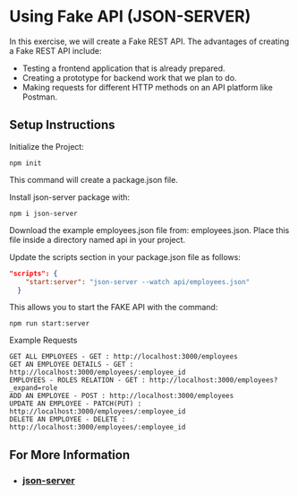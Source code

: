 # Using Fake API (JSON-SERVER)

In this exercise, we will create a Fake REST API. The advantages of creating a Fake REST API include:

- Testing a frontend application that is already prepared.
- Creating a prototype for backend work that we plan to do.
- Making requests for different HTTP methods on an API platform like Postman.

## Setup Instructions

Initialize the Project:
  ```console
npm init
```

This command will create a package.json file.

Install json-server package with:

```console
npm i json-server
```
Download the example employees.json file from: employees.json. Place this file inside a directory named api in your project.

Update the scripts section in your package.json file as follows:

```json
"scripts": {
    "start:server": "json-server --watch api/employees.json"
  }
```

This allows you to start the FAKE API with the command:

```console
npm run start:server
```

Example Requests

```
GET ALL EMPLOYEES - GET : http://localhost:3000/employees
GET AN EMPLOYEE DETAILS - GET : http://localhost:3000/employees/:employee_id
EMPLOYEES - ROLES RELATION - GET : http://localhost:3000/employees?_expand=role
ADD AN EMPLOYEE - POST : http://localhost:3000/employees
UPDATE AN EMPLOYEE - PATCH(PUT) : http://localhost:3000/employees/:employee_id
DELETE AN EMPLOYEE - DELETE : http://localhost:3000/employees/:employee_id
```

## For More Information
 - ### [json-server](https://github.com/typicode/json-server)